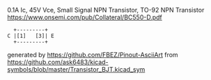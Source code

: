 0.1A Ic, 45V Vce, Small Signal NPN Transistor, TO-92
NPN Transistor
https://www.onsemi.com/pub/Collateral/BC550-D.pdf


	  +---------+
	C |[1]   [3]| E
	  +---------+


generated by https://github.com/FBEZ/Pinout-AsciiArt from https://github.com/ask6483/kicad-symbols/blob/master/Transistor_BJT.kicad_sym